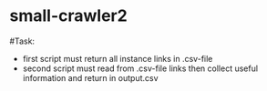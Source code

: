 # small-crawler2

#Task:
- first script must return all instance links in .csv-file
- second script must read from .csv-file links then collect useful information and return in output.csv